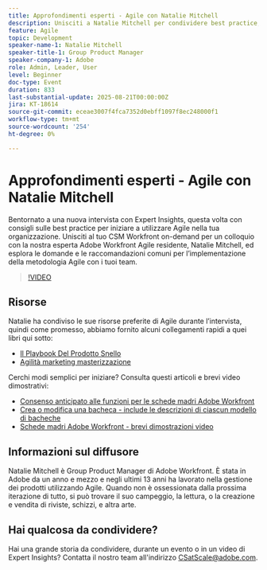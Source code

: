 ```yaml
---
title: Approfondimenti esperti - Agile con Natalie Mitchell
description: Unisciti a Natalie Mitchell per condividere best practice, risorse e suggerimenti di Agile per implementare correttamente Agile con i tuoi team Workfront.
feature: Agile
topic: Development
speaker-name-1: Natalie Mitchell
speaker-title-1: Group Product Manager
speaker-company-1: Adobe
role: Admin, Leader, User
level: Beginner
doc-type: Event
duration: 833
last-substantial-update: 2025-08-21T00:00:00Z
jira: KT-18614
source-git-commit: eceae3007f4fca7352d0ebff1097f8ec248000f1
workflow-type: tm+mt
source-wordcount: '254'
ht-degree: 0%

---
```



# Approfondimenti esperti - Agile con Natalie Mitchell

Bentornato a una nuova intervista con Expert Insights, questa volta con consigli sulle best practice per iniziare a utilizzare Agile nella tua organizzazione. Unisciti al tuo CSM Workfront on-demand per un colloquio con la nostra esperta Adobe Workfront Agile residente, Natalie Mitchell, ed esplora le domande e le raccomandazioni comuni per l’implementazione della metodologia Agile con i tuoi team.

>[!VIDEO](https://video.tv.adobe.com/v/3469891/?learn=on&enablevpops)

## Risorse

Natalie ha condiviso le sue risorse preferite di Agile durante l’intervista, quindi come promesso, abbiamo fornito alcuni collegamenti rapidi a quei libri qui sotto:
* [Il Playbook Del Prodotto Snello](https://leanproductplaybook.com/)
* [Agilità marketing masterizzazione](https://masteringmarketingagility.com/)

Cerchi modi semplici per iniziare? Consulta questi articoli e brevi video dimostrativi:

* [Consenso anticipato alle funzioni per le schede madri Adobe Workfront](https://experienceleague.adobe.com/docs/workfront/using/agile/boards-in-workfront/boards-early-feature-opt-in.html?lang=en)
* [Crea o modifica una bacheca - include le descrizioni di ciascun modello di bacheche](https://experienceleague.adobe.com/docs/workfront/using/agile/boards-in-workfront/create-edit-board.html?lang=en)
* [Schede madri Adobe Workfront - brevi dimostrazioni video](https://experienceleague.adobe.com/docs/workfront/using/agile/boards-in-workfront/boards-video-demonstrations.html?lang=en)

## Informazioni sul diffusore

Natalie Mitchell è Group Product Manager di Adobe Workfront. È stata in Adobe da un anno e mezzo e negli ultimi 13 anni ha lavorato nella gestione dei prodotti utilizzando Agile. Quando non è ossessionata dalla prossima iterazione di tutto, si può trovare il suo campeggio, la lettura, o la creazione e vendita di riviste, schizzi, e altra arte.

## Hai qualcosa da condividere?

Hai una grande storia da condividere, durante un evento o in un video di Expert Insights? Contatta il nostro team all&#39;indirizzo [CSatScale@adobe.com](mailto:CSatScale@adobe.com).
